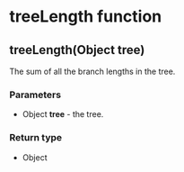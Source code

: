 treeLength function
===================
treeLength(Object **tree**)
---------------------------

The sum of all the branch lengths in the tree.

### Parameters

- Object **tree** - the tree.

### Return type

- Object



